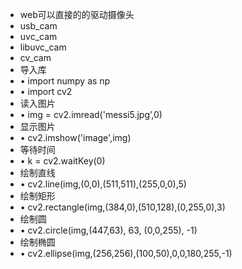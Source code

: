 * web可以直接的的驱动摄像头
* usb_cam
* uvc_cam
* libuvc_cam
* cv_cam
* 导入库
* • import numpy as np
* • import cv2
* 读入图片
* • img = cv2.imread('messi5.jpg’,0)
* 显示图片
* • cv2.imshow('image',img)
* 等待时间
* • k = cv2.waitKey(0)
* 绘制直线
* • cv2.line(img,(0,0),(511,511),(255,0,0),5) 
* 绘制矩形
* • cv2.rectangle(img,(384,0),(510,128),(0,255,0),3)
* 绘制圆
* • cv2.circle(img,(447,63), 63, (0,0,255), -1)
* 绘制椭圆
* • cv2.ellipse(img,(256,256),(100,50),0,0,180,255,-1)
